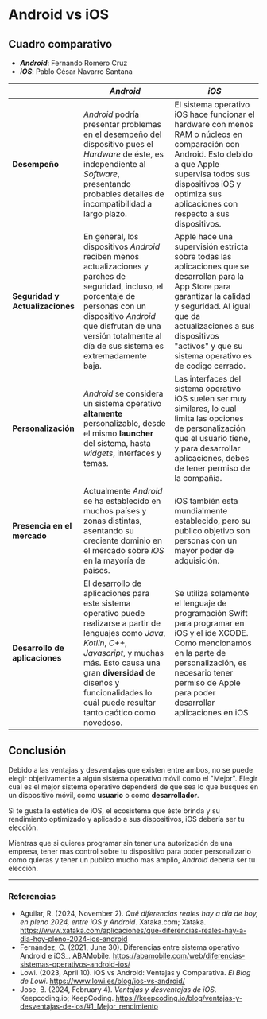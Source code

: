 # Android vs iOS

## Cuadro comparativo
- ***Android***: Fernando Romero Cruz
- ***iOS***: Pablo César Navarro Santana

|                                 | *Android*                                                                                                                                                                                                                                                                      | *iOS*                                                                                                                                                                                                                                                       |
| ------------------------------- | ------------------------------------------------------------------------------------------------------------------------------------------------------------------------------------------------------------------------------------------------------------------------------ | ----------------------------------------------------------------------------------------------------------------------------------------------------------------------------------------------------------------------------------------------------------- |
| **Desempeño**                   | *Android* podría presentar problemas en el desempeño del dispositivo pues el *Hardware* de éste, es independiente al *Software*, presentando probables detalles de incompatibilidad a largo plazo.                                                                             | El sistema operativo iOS hace funcionar el hardware con menos RAM o núcleos en comparación con Android. Esto debido a que Apple supervisa todos sus dispositivos iOS y optimiza sus aplicaciones con respecto a sus dispositivos.                           |
| **Seguridad y Actualizaciones** | En general, los dispositivos *Android* reciben menos actualizaciones y parches de seguridad, incluso, el porcentaje de personas con un dispositivo *Android* que disfrutan de una versión totalmente al día de sus sistema es extremadamente baja.                             | Apple hace una supervisión estricta sobre todas las aplicaciones que se desarrollan para la App Store para garantizar la calidad y seguridad. Al igual que da actualizaciones a sus dispositivos "activos" y que su sistema operativo es de codigo cerrado. |
| **Personalización**             | *Android* se considera un sistema operativo **altamente** personalizable, desde el mismo **launcher** del sistema, hasta *widgets*, interfaces y temas.                                                                                                                        | Las interfaces del sistema operativo iOS suelen ser muy similares, lo cual limita las opciones de personalización que el usuario tiene, y para desarrollar aplicaciones, debes de tener permiso de la compañia.                                             |
| **Presencia en el mercado**     | Actualmente *Android* se ha establecido en muchos países y zonas distintas, asentando su creciente dominio en el mercado sobre *iOS* en la mayoría de paises.                                                                                                                  | iOS también esta mundialmente establecido, pero su publico objetivo son personas con un mayor poder de adquisición.                                                                                                                                         |
| **Desarrollo de aplicaciones**  | El desarrollo de aplicaciones para este sistema operativo puede realizarse a partir de lenguajes como *Java*, *Kotlin*, *C++*, *Javascript*, y muchas más. Esto causa una gran **diversidad** de diseños y funcionalidades lo cuál puede resultar tanto caótico como novedoso. | Se utiliza solamente el lenguaje de programación Swift para programar en iOS y el ide XCODE. Como mencionamos en la parte de personalización, es necesario tener permiso de Apple para poder desarrollar aplicaciones en iOS                                |

## Conclusión

Debido a las ventajas y desventajas que existen entre ambos, no se puede elegir objetivamente a algún sistema operativo móvil como el "Mejor".
Elegir cual es el mejor sistema operativo dependerá de que sea lo que busques en un dispositivo móvil, como **usuario** o como **desarrollador**.

Si te gusta la estética de iOS, el ecosistema que éste brinda y su rendimiento optimizado y aplicado a sus dispositivos, iOS debería ser tu elección.

Mientras que si quieres programar sin tener una autorización de una empresa, tener mas control sobre tu dispositivo para poder personalizarlo como quieras y tener un publico mucho mas amplio, *Android* debería ser tu elección.

---

### Referencias

- Aguilar, R. (2024, November 2). _Qué diferencias reales hay a día de hoy, en pleno 2024, entre iOS y Android_. Xataka.com; Xataka. https://www.xataka.com/aplicaciones/que-diferencias-reales-hay-a-dia-hoy-pleno-2024-ios-android 
- Fernández, C. (2021, June 30). Diferencias entre sistema operativo Android e iOS_. ABAMobile. https://abamobile.com/web/diferencias-sistemas-operativos-android-ios/
- Lowi. (2023, April 10). iOS vs Android: Ventajas y Comparativa. _El Blog de Lowi_. https://www.lowi.es/blog/ios-vs-android/
- Jose, B. (2024, February 4). _Ventajas y desventajas de iOS_. Keepcoding.io; KeepCoding. https://keepcoding.io/blog/ventajas-y-desventajas-de-ios/#1_Mejor_rendimiento